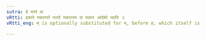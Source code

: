 ```yaml
---
sutra: हे मपरे वा
vRtti: हकारे मकारपरे परतो मकारस्य वा मकार आदेशो भवति ॥
vRtti_eng: म् is optionally substituted for म्, before ह, which itself is followed by a म ॥

---
```

